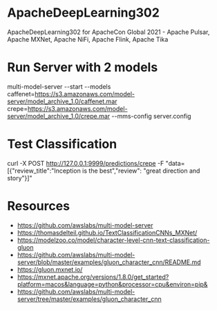 # ApacheDeepLearning302
ApacheDeepLearning302 for ApacheCon Global 2021 - Apache Pulsar, Apache MXNet, Apache NiFi, Apache Flink, Apache Tika



# Run Server with 2 models

multi-model-server --start --models caffenet=https://s3.amazonaws.com/model-server/model_archive_1.0/caffenet.mar crepe=https://s3.amazonaws.com/model-server/model_archive_1.0/crepe.mar --mms-config server.config


# Test Classification

curl -X POST http://127.0.0.1:9999/predictions/crepe -F "data=[{\"review_title\":\"Inception is the best\",\"review\": \"great direction and story\"}]"



# Resources

* https://github.com/awslabs/multi-model-server
* https://thomasdelteil.github.io/TextClassificationCNNs_MXNet/
* https://modelzoo.co/model/character-level-cnn-text-classification-gluon
* https://github.com/awslabs/multi-model-server/blob/master/examples/gluon_character_cnn/README.md
* https://gluon.mxnet.io/
* https://mxnet.apache.org/versions/1.8.0/get_started?platform=macos&language=python&processor=cpu&environ=pip&
* https://github.com/awslabs/multi-model-server/tree/master/examples/gluon_character_cnn
